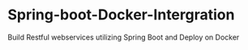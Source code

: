 # Spring-boot-Docker-Intergration
Build Restful webservices utilizing Spring Boot and Deploy on Docker
